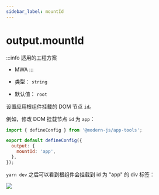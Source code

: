 ```yaml
---
sidebar_label: mountId
---
```


# output.mountId

:::info 适用的工程方案
* MWA
:::

* 类型： `string`
* 默认值： `root`

设置应用根组件挂载的 DOM 节点 `id`。

例如，修改 DOM 挂载节点 `id` 为 `app`：

```javascript title="modern.config.js"
import { defineConfig } from '@modern-js/app-tools';

export default defineConfig({
  output: {
    mountId: 'app',
  },
});
```

`yarn dev` 之后可以看到根组件会挂载到 id 为 "app" 的 div 标签：

![](https://lf3-static.bytednsdoc.com/obj/eden-cn/aphqeh7uhohpquloj/modern-js/docs/output-mount-id.png)


